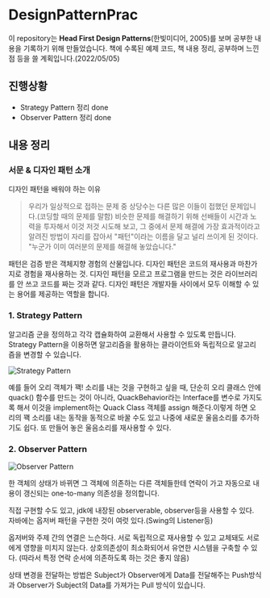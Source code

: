 # DesignPatternPrac
이 repository는 **Head First Design Patterns**(한빛미디어, 2005)를 보며 공부한 내용을 기록하기 위해 만들었습니다. 책에 수록된 예제 코드, 책 내용 정리, 공부하며 느낀점 등을 쓸 계획입니다.(2022/05/05)


## 진행상황
* Strategy Pattern 정리 done
* Observer Pattern 정리 done

## 내용 정리
### 서문 & 디자인 패턴 소개
디자인 패턴을 배워야 하는 이유
> 우리가 일상적으로 접하는 문제 중 상당수는 다른 많은 이들이 접했던 문제입니다.(코딩할 때의 문제를 말함) 비슷한 문제를 해결하기 위해 선배들이 시간과 노력을 투자해서 이것 저것 시도해 보고, 그 중에서 문제 해결에 가장 효과적이라고 알려진 방법이 자리를 잡아서 "패턴"이라는 이름을 달고 널리 쓰이게 된 것이다.
> "누군가 이미 여러분의 문제를 해결해 놓았습니다."

패턴은 검증 받은 객체지향 경험의 산물입니다. 
디자인 패턴은 코드의 재사용과 마찬가지로 경험을 재사용하는 것. 디자인 패턴을 모르고 프로그램을 만드는 것은 라이브러리를 안 쓰고 코드를 짜는 것과 같다.
디자인 패턴은 개발자들 사이에서 모두 이해할 수 있는 용어를 제공하는 역할을 합니다.

### 1. Strategy Pattern

알고리즘 군을 정의하고 각각 캡슐화하여 교환해서 사용할 수 있도록 만듭니다. Strategy Pattern을 이용하면 알고리즘을 활용하는 클라이언트와 독립적으로 알고리즘을 변경할 수 있습니다.

![Strategy Pattern](https://user-images.githubusercontent.com/76836771/166935547-e4f83a0e-050d-4a21-aa65-4b4e5fd8b2e0.JPG)

예를 들어 오리 객체가 꽥! 소리를 내는 것을 구현하고 싶을 때, 단순히 오리 클래스 안에 quack() 함수를 만드는 것이 아니라, QuackBehavior라는 Interface를 변수로 가지도록 해서 이것을 implement하는 Quack Class 객체를 assign 해준다.이렇게 하면 오리의 꽥 소리를 내는 동작을 동적으로 바꿀 수도 있고 나중에 새로운 울음소리를 추가하기도 쉽다. 또 만들어 놓은 울음소리를 재사용할 수 있다.

### 2. Observer Pattern
![Observer Pattern](https://user-images.githubusercontent.com/76836771/167232698-2480f0ca-fa1e-40c3-946d-1d68d87ef539.png)

한 객체의 상태가 바뀌면 그 객체에 의존하는 다른 객체들한테 연락이 가고 자동으로 내용이 갱신되는 one-to-many 의존성을 정의합니다.

직접 구현할 수도 있고, jdk에 내장된 observerable, observer등을 사용할 수 있다. 자바에는 옵저버 패턴을 구현한 것이 여럿 있다.(Swing의 Listener등)

옵저버와 주제 간의 연결은 느슨하다. 서로 독립적으로 재사용할 수 있고 교체돼도 서로에게 영향을 미치지 않는다. 상호의존성이 최소화되어서 유연한 시스템을 구축할 수 있다. (따라서 특정 연락 순서에 의존하도록 하는 것은 좋지 않음) 

상태 변경을 전달하는 방법은 Subject가 Observer에게 Data를 전달해주는 Push방식과 Observer가 Subject의 Data를 가져가는 Pull 방식이 있습니다.


